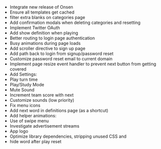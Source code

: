  * Integrate new release of Onsen
 * Ensure all templates get cached
 * filter extra blanks on categories page
 * Add confirmation modals when deleting categories and resetting
 * Implement Twitter OAuth
 * Add show definition when playing
 * Better routing to login page authentication
 * Busy animations during page loads
 * Add scroller directive to sign up page
 * Add path back to login from signup/password reset
 * Customize password reset email to current domain
 * Implement page resize event handler to prevent next button from getting covered
 * Add Settings:
  * Play turn time
  * Play/Study Mode
  * Mute Sound
  * Increment team score with next
  * Customize sounds (low priority)
 * Fix menu icons
 * Add next word in definitions page (as a shortcut)
 * Add helper animations:
  * Use of swipe menu
 * Investigate advertisement streams
 * App logo
 * Optimize library dependencies, stripping unused CSS and
 * hide word after play reset
